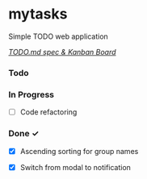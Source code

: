 # mytasks

Simple TODO web application

<em>[TODO.md spec & Kanban Board](https://bit.ly/3fCwKfM)</em>

### Todo


### In Progress

- [ ] Code refactoring  

### Done ✓

- [x] Ascending sorting for group names  
- [x] Switch from modal to notification  

